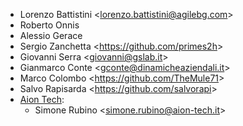 - Lorenzo Battistini \<<lorenzo.battistini@agilebg.com>\>
- Roberto Onnis
- Alessio Gerace
- Sergio Zanchetta \<<https://github.com/primes2h>\>
- Giovanni Serra \<<giovanni@gslab.it>\>
- Gianmarco Conte \<<gconte@dinamicheaziendali.it>\>
- Marco Colombo \<<https://github.com/TheMule71>\>
- Salvo Rapisarda \<<https://github.com/salvorapi>\>
- [Aion Tech](https://aiontech.company/):
  - Simone Rubino \<<simone.rubino@aion-tech.it>\>

